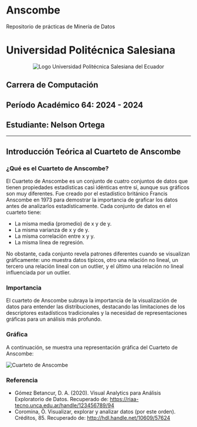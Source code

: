 # Anscombe
Repositorio de prácticas de Minería de Datos
# Universidad Politécnica Salesiana
<p align="center">
  <img src="https://upload.wikimedia.org/wikipedia/commons/b/b0/Logo_Universidad_Politécnica_Salesiana_del_Ecuador.png" alt="Logo Universidad Politécnica Salesiana del Ecuador">
</p>


## Carrera de Computación

## Período Académico 64: 2024 - 2024

## Estudiante: Nelson Ortega

---

## Introducción Teórica al Cuarteto de Anscombe

### ¿Qué es el Cuarteto de Anscombe?

El Cuarteto de Anscombe es un conjunto de cuatro conjuntos de datos que tienen propiedades estadísticas casi idénticas entre sí, aunque sus gráficos son muy diferentes. Fue creado por el estadístico británico Francis Anscombe en 1973 para demostrar la importancia de graficar los datos antes de analizarlos estadísticamente. Cada conjunto de datos en el cuarteto tiene:

- La misma media (promedio) de x y de y.
- La misma varianza de x y de y.
- La misma correlación entre x y y.
- La misma línea de regresión.

No obstante, cada conjunto revela patrones diferentes cuando se visualizan gráficamente: uno muestra datos típicos, otro una relación no lineal, un tercero una relación lineal con un outlier, y el último una relación no lineal influenciada por un outlier. 
 
### Importancia

El cuarteto de Anscombe subraya la importancia de la visualización de datos para entender las distribuciones, destacando las limitaciones de los descriptores estadísticos tradicionales y la necesidad de representaciones gráficas para un análisis más profundo. 

### Gráfica

A continuación, se muestra una representación gráfica del Cuarteto de Anscombe:

![Cuarteto de Anscombe](https://upload.wikimedia.org/wikipedia/commons/e/ec/Anscombe%27s_quartet_3.svg)

### Referencia

- Gómez Betancur, D. A. (2020). Visual Analytics para Análisis Exploratorio de Datos. Recuperado de: https://riaa-tecno.unca.edu.ar/handle/123456789/94
- Coromina, Ò. Visualizar, explorar y analizar datos (por este orden). Créditos, 85. Recuperado de: http://hdl.handle.net/10609/57624
